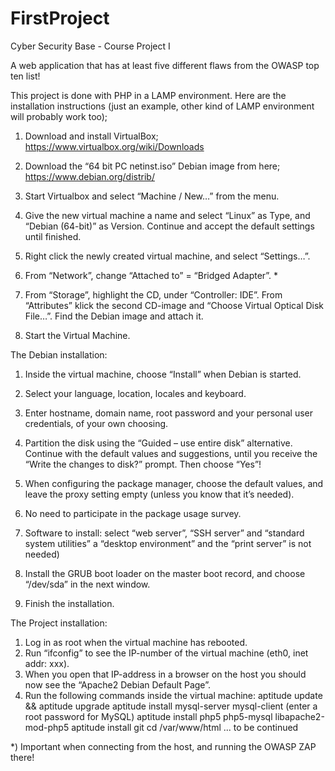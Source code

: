 # FirstProject

Cyber Security Base - Course Project I

A web application that has at least five different flaws from the OWASP top ten list! 

This project is done with PHP in a LAMP environment. 
Here are the installation instructions (just an example, other kind of LAMP environment will probably work too);

1)	Download and install VirtualBox; https://www.virtualbox.org/wiki/Downloads

2)	Download the “64 bit PC netinst.iso” Debian image from here; https://www.debian.org/distrib/

3)	Start Virtualbox and select “Machine / New…” from the menu.

4)	Give the new virtual machine a name and select “Linux” as Type, and “Debian (64-bit)” as Version. Continue and accept the default settings until finished.

5)	Right click the newly created virtual machine, and select “Settings…”.

6)	From “Network”, change “Attached to” = “Bridged Adapter”. *

7)	From “Storage”, highlight the CD, under “Controller: IDE”. From “Attributes” klick the second CD-image and “Choose Virtual Optical Disk File…”. Find the Debian image and attach it.

8)	Start the Virtual Machine.


The Debian installation:

1)	Inside the virtual machine, choose “Install” when Debian is started.

2)	Select your language, location, locales and keyboard.

3)	Enter hostname, domain name, root password and your personal user credentials, of your own choosing. 

4)	Partition the disk using the “Guided – use entire disk” alternative. Continue with the default values and suggestions, until you receive the “Write the changes to disk?” prompt. Then choose “Yes”!

5)	When configuring the package manager, choose the default values, and leave the proxy setting empty (unless you know that it’s needed).

6)	No need to participate in the package usage survey.

7)	Software to install: select “web server”, “SSH server” and “standard system utilities” a “desktop environment” and the “print server” is not needed)

8)	Install the GRUB boot loader on the master boot record, and choose “/dev/sda” in the next window.

9)	Finish the installation. 


The Project installation:

1)	Log in as root when the virtual machine has rebooted.
2)	Run “ifconfig” to see the IP-number of the virtual machine (eth0, inet addr: xxx).
3)	When you open that IP-address in a browser on the host you should now see the “Apache2 Debian Default Page”.
4)	Run the following commands inside the virtual machine:
aptitude update && aptitude upgrade
aptitude install mysql-server mysql-client (enter a root password for MySQL)
aptitude install php5 php5-mysql libapache2-mod-php5
aptitude install git
cd /var/www/html
... to be continued


*) Important when connecting from the host, and running the OWASP ZAP there!
